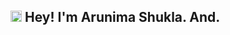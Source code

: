 ##  <img src="https://giphy.com/gifs/hof5uMY0nBwxyjY9S2" width="18" height="18"/> Hey! I'm Arunima Shukla. And.

<!--
**ArunimaShukla03/ArunimaShukla03** is a ✨ _special_ ✨ repository because its `README.md` (this file) appears on your GitHub profile.

Here are some ideas to get you started:

- 🔭 I’m currently working on ...
- 🌱 I’m currently learning ...
- 👯 I’m looking to collaborate on ...
- 🤔 I’m looking for help with ...
- 💬 Ask me about ...
- 📫 How to reach me: ...
- 😄 Pronouns: ...
- ⚡ Fun fact: ...
-->

